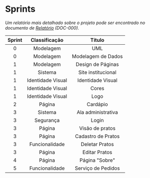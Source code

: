 # Sprints

*Um relatório mais detalhado sobre o projeto pode ser encontrado no documento de [Relatório](DOC-000%20-%20Relatório.md) (DOC-000).*

| Sprint |  Classificação  |      Título      |
|:------:|:---------------:|:----------------:|
|   0    |    Modelagem    |       UML        |
|   0    |    Modelagem    |Modelagem de Dados|
|   1    |    Modelagem    |Design de Páginas |
|   1    |     Sistema     |Site institucional|
|   1    |Identidade Visual|Identidade Visual |
|   1    |Identidade Visual|      Cores       |
|   1    |Identidade Visual|       Logo       |
|   2    |     Página      |     Cardápio     |
|   3    |     Sistema     |Ala administrativa|
|   3    |    Segurança    |       Login      |
|   3    |     Página      | Visão de pratos  |
|   3    |     Página      |Cadastro de Pratos|
|   3    | Funcionalidade  |  Deletar Pratos  |
|   3    |     Página      |  Editar Pratos   |
|   4    |     Página      |  Página "Sobre"  |
|   5    | Funcionalidade  |Serviço de Pedidos|
